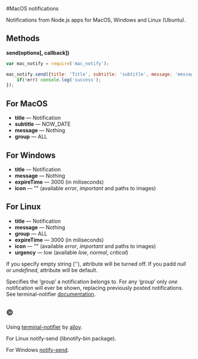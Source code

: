 #MacOS notifications

Notifications from Node.js apps for MacOS, Windows and Linux (Ubuntu).

Methods
-------

**send(options[, callback])**

```js
var mac_notify = require('mac_notify');

mac_notify.send({title: 'Title', subtitle: 'subtitle', message: 'message', group: 'group'}, function(err){
	if(!err) console.log('success');
});
```

For MacOS
---------

 * **title** — Notification
 * **subtitle** — NOW_DATE
 * **message** — Nothing
 * **group** — ALL

For Windows
-----------

 * **title** — Notification
 * **message** — Nothing
 * **expireTime** — 3000 (in miliseconds)
 * **icon** — "" (available *error*, *important* and paths to images)

For Linux
---------

 * **title** — Notification
 * **message** — Nothing
 * **group** — ALL
 * **expireTime** — 3000 (in miliseconds)
 * **icon** — "" (available *error*, *important* and paths to images)
 * **urgency** — low (available *low*, *normal*, *critical*)

If you specify empty string (''), attribute will be turned off.
If you padd *null* or *undefined*, attribute will be default.

Specifies the ‘group’ a notification belongs to. For any ‘group’ only _one_
notification will ever be shown, replacing previously posted notifications.
See terminal-notifier [documentation](https://github.com/alloy/terminal-notifier/blob/master/README.markdown).


©
-----
Using [terminal-notifier](https://github.com/alloy/terminal-notifier) by [alloy](https://github.com/alloy).

For Linux notify-send (libnotify-bin package).

For Windows [notify-send](http://rodnic.net/notify-send/ru-index.html).
